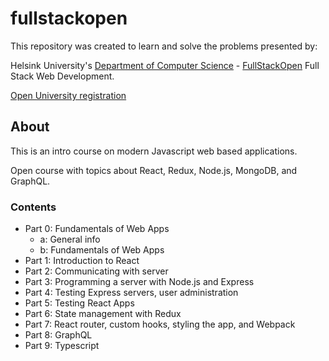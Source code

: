 # fullstackopen

This repository was created to learn and solve the problems presented by:

Helsink University's [Department of Computer Science](https://www.helsinki.fi/en/computer-science) - [FullStackOpen](https://fullstackopen.com/en/about/) Full Stack Web Development.

[Open University registration](https://courses.helsinki.fi/en/aytkt21009en/131840261)

## About

This is an intro course on modern Javascript web based applications.

Open course with topics about React, Redux, Node.js, MongoDB, and GraphQL.

### Contents

- Part 0: Fundamentals of Web Apps
  - a: General info
  - b: Fundamentals of Web Apps
- Part 1: Introduction to React
- Part 2: Communicating with server
- Part 3: Programming a server with Node.js and Express
- Part 4: Testing Express servers, user administration
- Part 5: Testing React Apps
- Part 6: State management with Redux
- Part 7: React router, custom hooks, styling the app, and Webpack
- Part 8: GraphQL
- Part 9: Typescript
